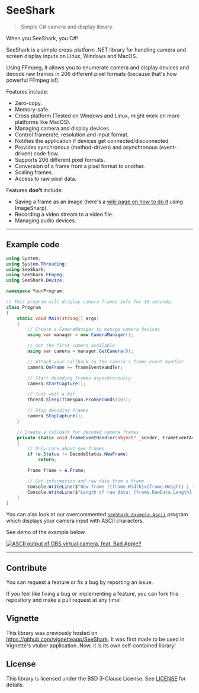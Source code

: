 # SeeShark

> Simple C# camera and display library.

When you SeeShark, you C#!

SeeShark is a simple cross-platform .NET library for handling camera and screen display inputs on Linux, Windows and MacOS.

Using FFmpeg, it allows you to enumerate camera and display devices and decode raw frames in 206 different pixel formats (because that's how powerful FFmpeg is!).

Features include:
- Zero-copy.
- Memory-safe.
- Cross platform (Tested on Windows and Linux, might work on more platforms like MacOS).
- Managing camera and display devices.
- Control framerate, resolution and input format.
- Notifies the application if devices get connected/disconnected.
- Provides synchronous (method-driven) and asynchronous (event-driven) code flow.
- Supports 206 different pixel formats.
- Conversion of a frame from a pixel format to another.
- Scaling frames.
- Access to raw pixel data.

Features **don't** include:
- Saving a frame as an image (here's a [wiki page on how to do it](https://github.com/Speykious/SeeShark/wiki/Saving-images) using ImageSharp).
- Recording a video stream to a video file.
- Managing audio devices.

***

## Example code

```cs
using System;
using System.Threading;
using SeeShark;
using SeeShark.FFmpeg;
using SeeShark.Device;

namespace YourProgram;

// This program will display camera frames info for 10 seconds.
class Program
{
    static void Main(string[] args)
    {
        // Create a CameraManager to manage camera devices
        using var manager = new CameraManager();

        // Get the first camera available
        using var camera = manager.GetCamera(0);

        // Attach your callback to the camera's frame event handler
        camera.OnFrame += frameEventHandler;

        // Start decoding frames asynchronously
        camera.StartCapture();

        // Just wait a bit
        Thread.Sleep(TimeSpan.FromSeconds(10));

        // Stop decoding frames
        camera.StopCapture();
    }

    // Create a callback for decoded camera frames
    private static void frameEventHandler(object? _sender, FrameEventArgs e)
    {
        // Only care about new frames
        if (e.Status != DecodeStatus.NewFrame)
            return;

        Frame frame = e.Frame;

        // Get information and raw data from a frame
        Console.WriteLine($"New frame ({frame.Width}x{frame.Height} | {frame.PixelFormat})");
        Console.WriteLine($"Length of raw data: {frame.RawData.Length} bytes");
    }
}
```

You can also look at our overcommented [`SeeShark.Example.Ascii`](./SeeShark.Example.Ascii/) program which displays your camera input with ASCII characters.

See demo of the example below.

[![ASCII output of OBS virtual camera, feat. Bad Apple!!](https://user-images.githubusercontent.com/34704796/146024429-6b3d9188-5fd9-4463-8014-b2a33071c29e.gif)](https://i.imgur.com/YnW5Nn2.gif)

***

## Contribute

You can request a feature or fix a bug by reporting an issue.

If you feel like fixing a bug or implementing a feature, you can fork this repository and make a pull request at any time!

## Vignette

This library was previously hosted on https://github.com/vignetteapp/SeeShark. It was first made to be used in Vignette's vtuber application. Now, it is its own self-contained library!

## License

This library is licensed under the BSD 3-Clause License.
See [LICENSE](LICENSE) for details.

